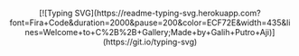 <p align="center">[![Typing SVG](https://readme-typing-svg.herokuapp.com?font=Fira+Code&duration=2000&pause=200&color=ECF72E&width=435&lines=Welcome+to+C%2B%2B+Gallery;Made+by+Galih+Putro+Aji)](https://git.io/typing-svg)</p>